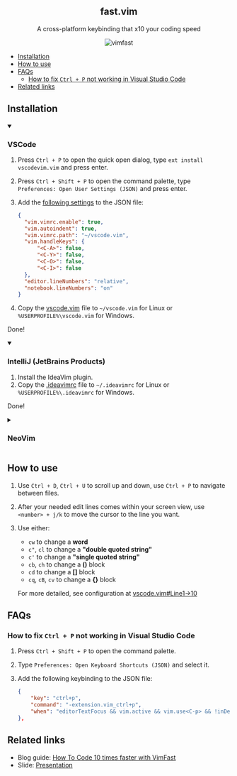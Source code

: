 <h2 align="center">fast.vim</h2>
<p align="center">A cross-platform keybinding that x10 your coding speed</p>

<p align="center">
<img alt="vimfast" src="https://raw.githubusercontent.com/thaiminhpv/blogs/main/How-To-Code-30-times-faster-with-vimfast/resources/gif-guides/vimfast.gif"/>
</p>

- [Installation](#installation)
- [How to use](#how-to-use)
- [FAQs](#faqs)
  - [How to fix `Ctrl + P` not working in Visual Studio Code](#how-to-fix-ctrl--p-not-working-in-visual-studio-code)
- [Related links](#related-links)

## Installation

<details open>
<summary> <h3>VSCode</h3> </summary>

1. Press `Ctrl + P` to open the quick open dialog, type `ext install vscodevim.vim` and press enter.
2. Press `Ctrl + Shift + P` to open the command palette, type `Preferences: Open User Settings (JSON)` and press enter.
3. Add the [following settings](./settings.json) to the JSON file:

    ```json
    {
      "vim.vimrc.enable": true,
      "vim.autoindent": true,
      "vim.vimrc.path": "~/vscode.vim",
      "vim.handleKeys": {
          "<C-A>": false,
          "<C-Y>": false,
          "<C-O>": false,
          "<C-I>": false
      },
      "editor.lineNumbers": "relative",
      "notebook.lineNumbers": "on"
    }
    ```

4. Copy the [vscode.vim](./vscode.vim) file to `~/vscode.vim` for Linux or `%USERPROFILE%\vscode.vim` for Windows.

Done!

</details>

<details open>
  <summary><h3>IntelliJ (JetBrains Products)</h3></summary>

1. Install the IdeaVim plugin.
2. Copy the [.ideavimrc](./.ideavimrc) file to `~/.ideavimrc` for Linux or `%USERPROFILE%\.ideavimrc` for Windows.

Done!

</details>

<details>
  <summary><h3>NeoVim</h3></summary>

If you are reading this part, that means you are already a Vim user, so
you should already know what to do after looking at [neo.vim](./neo.vim).

</details>

## How to use

1. Use `Ctrl + D`, `Ctrl + U` to scroll up and down, use `Ctrl + P` to navigate between files.
2. After your needed edit lines comes within your screen view, use `<number> + j/k` to move the cursor to the line you want.
3. Use either:
   - `cw` to change a **word**
   - `c"`, `cl` to change a **"double quoted string"**
   - `c'` to change a **"single quoted string"**
   - `cb`, `ch` to change a **()** block
   - `cd` to change a **[]** block
   - `cq`, `cB`, `cv` to change a **{}** block

   For more detailed, see configuration at [vscode.vim#Line1->10](https://github.com/thaiminhpv/fast.vim/blob/8aa781a83c2ddb4a47bee80dc69617c57d2e047a/vscode.vim#L1-L10)

## FAQs

### How to fix `Ctrl + P` not working in Visual Studio Code

1. Press `Ctrl + Shift + P` to open the command palette.
2. Type `Preferences: Open Keyboard Shortcuts (JSON)` and select it.
3. Add the following keybinding to the JSON file:

    ```json
    {
        "key": "ctrl+p",
        "command": "-extension.vim_ctrl+p",
        "when": "editorTextFocus && vim.active && vim.use<C-p> && !inDebugRepl || vim.active && vim.use<C-p> && !inDebugRepl && vim.mode == 'CommandlineInProgress' || vim.active && vim.use<C-p> && !inDebugRepl && vim.mode == 'SearchInProgressMode'"
    },
    ```

## Related links

- Blog guide: [How To Code 10 times faster with VimFast](https://viblo.asia/p/code-nhanh-hon-10-lan-voi-vimfast-GyZJZj7ZJjm)
- Slide: [Presentation](https://docs.google.com/presentation/d/19igSXmitilryQK-UNCaznCEfXaGaUSZY/edit?usp=sharing&ouid=106107220431122775778&rtpof=true&sd=true)
